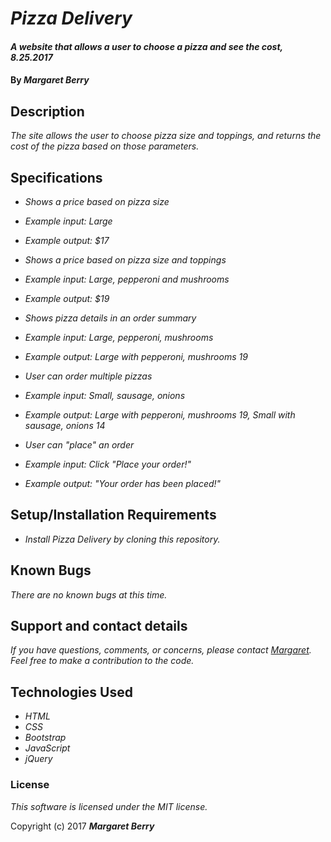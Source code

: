 # _Pizza Delivery_

#### _A website that allows a user to choose a pizza and see the cost, 8.25.2017_

#### By _**Margaret Berry**_

## Description

_The site allows the user to choose pizza size and toppings, and returns the cost of the pizza based on those parameters._

## Specifications

* _Shows a price based on pizza size_
* _Example input: Large_
* _Example output: $17_

* _Shows a price based on pizza size and toppings_
* _Example input: Large, pepperoni and mushrooms_
* _Example output: $19_

* _Shows pizza details in an order summary_
* _Example input: Large, pepperoni, mushrooms_
* _Example output: Large with pepperoni, mushrooms 19_

* _User can order multiple pizzas_
* _Example input: Small, sausage, onions_
* _Example output: Large with pepperoni, mushrooms 19, Small with sausage, onions 14_

* _User can "place" an order_
* _Example input: Click "Place your order!"_
* _Example output: "Your order has been placed!"_

## Setup/Installation Requirements

* _Install Pizza Delivery by cloning this repository._

## Known Bugs

_There are no known bugs at this time._

## Support and contact details

_If you have questions, comments, or concerns, please contact [Margaret](margaretshelaghmcgovern@gmail.com).  Feel free to make a contribution to the code._

## Technologies Used

* _HTML_
* _CSS_
* _Bootstrap_
* _JavaScript_
* _jQuery_

### License

*This software is licensed under the MIT license.*

Copyright (c) 2017 **_Margaret Berry_**
